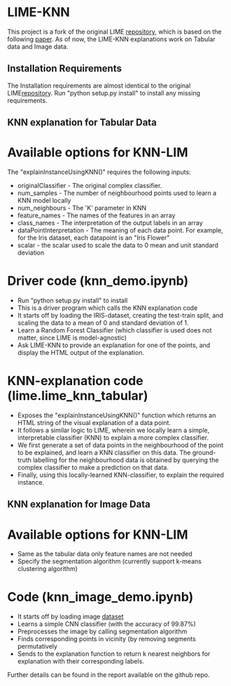 # LIME-KNN

This project is a fork of the original LIME [repository](https://github.com/marcotcr/lime), which is based on the following [paper](https://arxiv.org/abs/1602.04938).
As of now, the LIME-KNN explanations work on Tabular data and Image data.

## Installation Requirements

The Installation requirements are almost identical to the original LIME[repository](https://github.com/marcotcr/lime).
Run "python setup.py install" to install any missing requirements.

## KNN explanation for Tabular Data

# Available options for KNN-LIM 
The "explainInstanceUsingKNN()" requires the following inputs:
* originalClassifier - The original complex classifier. 
* num\_samples - The number of neighbourhood points used to learn a KNN model locally
* num\_neighbours - The 'K' parameter in KNN
* feature\_names - The names of the features in an array
* class\_names - The interpretation of the output labels in an array
* dataPointInterpretation - The meaning of each data point. For example, for the Iris dataset, each datapoint is an "Iris Flower"
* scalar - the scalar used to scale the data to 0 mean and unit standard deviation

# Driver code (knn\_demo.ipynb)
* Run "python setup.py install" to install 
*  This is a driver program which calls the KNN explanation code
* It starts off by loading the IRIS-dataset, creating the test-train split, and scaling the data to a mean of 0 and standard deviation of 1.
* Learn a Random Forest Classifier (which classifier is used does not matter, since LIME is model-agnostic)
* Ask LIME-KNN to provide an explanation for one of the points, and display the HTML output of the explanation.
	
# KNN-explanation code (lime.lime\_knn\_tabular)
* Exposes the "explainInstanceUsingKNN()" function which returns an HTML string of the visual explanation of a data point.
* It follows a similar logic to LIME, wherein we locally learn a simple, interpretable classifier (KNN) to explain a more complex classifier.
* We first generate a set of data points in the neighbourhood of the point to be explained, and learn a KNN classifier on this data. The ground-truth labelling for the neighbourhood data is obtained by querying the complex classifier to make a prediction on that data.
* Finally, using this locally-learned KNN-classifier, to explain the required instance. 	
		

## KNN explanation for Image Data
	
# Available options for KNN-LIM
* Same as the tabular data only feature names are not needed
* Specify the segmentation algorithm (currently support k-means clustering algorithm)
		
# Code (knn\_image\_demo.ipynb)
* It starts off by loading image [dataset](https://drive.google.com/drive/folders/1XaFM8BJFligrqeQdE-_5Id0V_SubJAZe?usp=sharing)
* Learns a simple CNN classifier (with the accuracy of 99.87%)
* Preprocesses the image by calling segmentation algorithm
* Finds corresponding points in vicinity (by removing segments permutatively
* Sends to the explanation function to return k nearest neighbors for explanation with their corresponding labels.

Further details can be found in the report available on the github repo.
